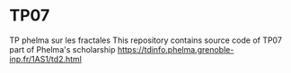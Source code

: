 # TP07
TP phelma sur les fractales
This repository contains source code of TP07 part of Phelma's scholarship
https://tdinfo.phelma.grenoble-inp.fr/1AS1/td2.html
